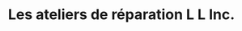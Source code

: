 ---
title: "Les ateliers de réparation L L Inc."
url: /montreal/les-ateliers-de-reparation-l-l-inc/
shop: vacuum cleaner
---